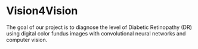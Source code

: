 # Vision4Vision

The goal of our project is to diagnose the level of Diabetic Retinopathy (DR) using digital color fundus images with convolutional neural networks and computer vision. 
